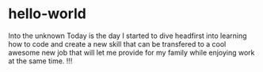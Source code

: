 # hello-world
Into the unknown
Today is the day I started to dive headfirst into learning 
how to code and create a new skill that can be transfered to 
a cool awesome new job that will let me provide for my family 
while enjoying work at the same time.
!!!
